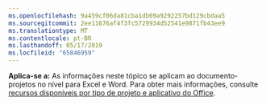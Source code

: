 ```yaml
---
ms.openlocfilehash: 9a459cf06da81cba1db69a9292257bd129cbdaa5
ms.sourcegitcommit: 2ee11676af4f3fc5729934d52541e9871fb43ee9
ms.translationtype: MT
ms.contentlocale: pt-BR
ms.lasthandoff: 05/17/2019
ms.locfileid: "65846959"
---
```

  **Aplica-se a:** As informações neste tópico se aplicam ao documento\-projetos no nível para Excel e Word. Para obter mais informações, consulte [recursos disponíveis por tipo de projeto e aplicativo do Office](../../vsto/features-available-by-office-application-and-project-type.md).

